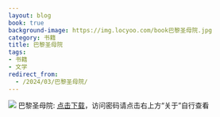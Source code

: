 ```yaml
---
layout: blog
book: true
background-image: https://img.locyoo.com/book巴黎圣母院.jpg
category: 书籍
title: 巴黎圣母院
tags:
- 书籍
- 文学
redirect_from:
  - /2024/03/巴黎圣母院/
---
```

![](https://img.locyoo.com/book巴黎圣母院.jpg)
巴黎圣母院: <a name = "ref1" href="https://url18.ctfile.com/f/50983618-1334835878-1ddf37?p=3619">点击下载</a>，访问密码请点击右上方“关于”自行查看